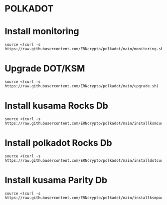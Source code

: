# POLKADOT
#    Install monitoring
    source <(curl -s https://raw.githubusercontent.com/ERNcrypto/polkadot/main/monitoring.sh)
# Upgrade DOT/KSM
    source <(curl -s https://raw.githubusercontent.com/ERNcrypto/polkadot/main/upgrade.sh)
# Install kusama Rocks Db
    source <(curl -s https://raw.githubusercontent.com/ERNcrypto/polkadot/main/installksmcurl.sh)
# Install polkadot Rocks Db
    source <(curl -s https://raw.githubusercontent.com/ERNcrypto/polkadot/main/installdotcurl.sh)
# Install kusama Parity Db
    source <(curl -s https://raw.githubusercontent.com/ERNcrypto/polkadot/main/installksmparity.sh)
